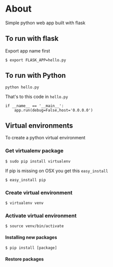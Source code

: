 # About
Simple python web app built with flask

## To run with flask
Export app name first
```
$ export FLASK_APP=hello.py
```
## To run with Python
```
python hello.py
```
That's to this code in `hello.py`
```
if __name__ == '__main__':
    app.run(debug=False,host='0.0.0.0')
```


## Virtual environments
To create a python virtual environment

### Get virtualenv package
```
$ sudo pip install virtualenv
```
If pip is missing on OSX you get this `easy_install`
```
$ easy_install pip
```

### Create virtual environment
```
$ virtualenv venv
```

### Activate virtual environment
```
$ source venv/bin/activate
```

#### Installing new packages
```
$ pip install [package]
```

#### Restore packages
